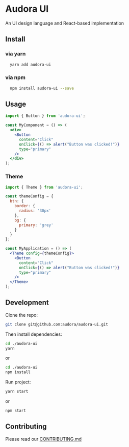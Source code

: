 # Audora UI

An UI design language and React-based implementation

## Install
### via yarn
```bash
  yarn add audora-ui
```
### via npm
```bash
  npm install audora-ui --save
```

## Usage

```jsx
import { Button } from 'audora-ui';

const MyComponent = () => (
  <div>
    <Button
      content="Click"
      onClick={() => alert("Button was clicked!")}
      type="primary"
    />
  </div>
);
```
### Theme
```jsx
import { Theme } from 'audora-ui';

const themeConfig = {
  btn: {
    border: {
      radius: '30px'
    },
    bg: {
      primary: 'grey'
    }
  }
};

const MyApplication = () => (
  <Theme config={themeConfig}>
    <Button
      content="Click"
      onClick={() => alert("Button was clicked!")}
      type="primary"
    />
  </Theme>
);
```

## Development

Clone the repo:
```bash
git clone git@github.com:audora/audora-ui.git
```
Then install dependencies:
```bash
cd ./audora-ui
yarn
```
or
```bash
cd ./audora-ui
npm install
```
Run project:
```bash
yarn start
```
or
```bash
npm start
```


## Contributing
Please read our [CONTRIBUTING.md](https://github.com/audora/audora-ui/blob/master/CONTRIBUTING.md)
